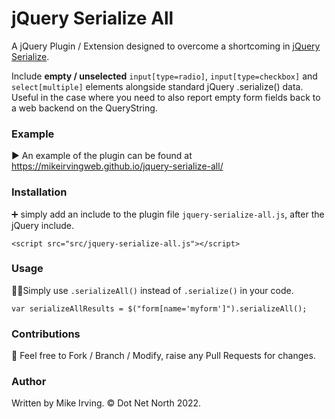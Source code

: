 # jQuery Serialize All

A jQuery Plugin / Extension designed to overcome a shortcoming in [jQuery Serialize](https://api.jquery.com/serialize/).

Include **empty / unselected** `input[type=radio]`, `input[type=checkbox]` and `select[multiple]` elements alongside standard jQuery .serialize() data. Useful in the case where you need to also report empty form fields back to a web backend on the QueryString.

### Example

▶️ An example of the plugin can be found at https://mikeirvingweb.github.io/jquery-serialize-all/

### Installation

➕ simply add an include to the plugin file `jquery-serialize-all.js`, after the jQuery include.

`<script src="src/jquery-serialize-all.js"></script>`

### Usage
🧑‍💻Simply use `.serializeAll()` instead of `.serialize()` in your code.

`var serializeAllResults = $("form[name='myform']").serializeAll();`

### Contributions

🍴 Feel free to Fork / Branch / Modify, raise any Pull Requests for changes.

### Author

Written by Mike Irving. © Dot Net North 2022.
